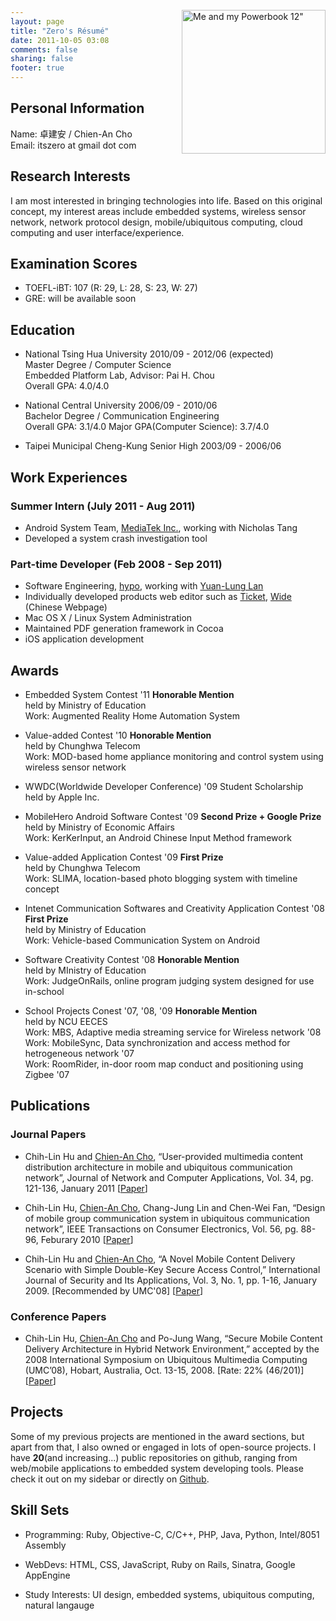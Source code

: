 ```yaml
---
layout: page
title: "Zero's Résumé"
date: 2011-10-05 03:08
comments: false
sharing: false
footer: true
---
```


<div style="float: right; position:relative; top: -130px; margin-bottom: -130px;">
	<a href="http://www.flickr.com/photos/dinocho/3353043589/" title="Me and my Powerbook 12&quot; by itsZero, on Flickr"><img src="http://farm2.static.flickr.com/1172/3353043589_9b97519aa6.jpg" width="230" alt="Me and my Powerbook 12&quot;"></a>
</div>

## Personal Information

Name: 卓建安 / Chien-An Cho    
Email: itszero at gmail dot com

## Research Interests

I am most interested in bringing technologies into life. Based on this original concept, my interest areas include embedded systems, wireless sensor network, network protocol design, mobile/ubiquitous computing, cloud computing and user interface/experience.

## Examination Scores

* TOEFL-iBT: 107 (R: 29, L: 28, S: 23, W: 27)
* GRE: will be available soon

## Education

* National Tsing Hua University 2010/09 - 2012/06 (expected)    
Master Degree / Computer Science  
Embedded Platform Lab, Advisor: Pai H. Chou  
Overall GPA: 4.0/4.0

* National Central University 2006/09 - 2010/06  
Bachelor Degree / Communication Engineering    
Overall GPA: 3.1/4.0 Major GPA(Computer Science): 3.7/4.0

* Taipei Municipal Cheng-Kung Senior High 2003/09 - 2006/06

## Work Experiences

### Summer Intern (July 2011 - Aug 2011)
- Android System Team, [MediaTek Inc.](http://www.mediatek.com/), working with Nicholas Tang
- Developed a system crash investigation tool

### Part-time Developer (Feb 2008 - Sep 2011)
- Software Engineering, [hypo](http://hypo.cc), working with [Yuan-Lung Lan](http://yllan.org/)
- Individually developed products web editor such as [Ticket](http://hypo.cc/ticket_en.html), [Wide](http://hypo.cc/wide.html) (Chinese Webpage)
- Mac OS X / Linux System Administration
- Maintained PDF generation framework in Cocoa
- iOS application development

## Awards

* Embedded System Contest '11 **Honorable Mention**    
held by Ministry of Education    
Work: Augmented Reality Home Automation System

* Value-added Contest '10 **Honorable Mention**    
held by Chunghwa Telecom    
Work: MOD-based home appliance monitoring and control system using wireless sensor network

* WWDC(Worldwide Developer Conference) '09 Student Scholarship    
held by Apple Inc.

* MobileHero Android Software Contest '09 **Second Prize + Google Prize**    
held by Ministry of Economic Affairs    
Work: KerKerInput, an Android Chinese Input Method framework    

* Value-added Application Contest '09 **First Prize**    
held by Chunghwa Telecom    
Work: SLIMA, location-based photo blogging system with timeline concept    

* Intenet Communication Softwares and Creativity Application Contest '08 **First Prize**    
held by Ministry of Education    
Work: Vehicle-based Communication System on Android    

* Software Creativity Contest '08 **Honorable Mention**    
held by MInistry of Education    
Work: JudgeOnRails, online program judging system designed for use in-school    

* School Projects Conest '07, '08, '09 **Honorable Mention**    
held by NCU EECES    
Work: MBS, Adaptive media streaming service for Wireless network '08    
Work: MobileSync, Data synchronization and access method for hetrogeneous network '07    
Work: RoomRider, in-door room map conduct and positioning using Zigbee '07    

## Publications

### Journal Papers

* Chih-Lin Hu and <u>Chien-An Cho</u>, “User-provided multimedia content distribution architecture in mobile and ubiquitous communication network”, Journal of Network and Computer Applications, Vol. 34, pg. 121-136, January 2011 [[Paper](http://www.sciencedirect.com/science/article/pii/S108480451000158X)]

* Chih-Lin Hu, <u>Chien-An Cho</u>, Chang-Jung Lin and Chen-Wei Fan, “Design of mobile group communication system in ubiquitous communication network”, IEEE Transactions on Consumer Electronics, Vol. 56, pg. 88-96, Feburary 2010 [[Paper](http://ieeexplore.ieee.org/xpls/abs_all.jsp?arnumber=5439130)]

* Chih-Lin Hu and <u>Chien-An Cho</u>, “A Novel Mobile Content Delivery Scenario with Simple Double-Key Secure Access Control,” International Journal of Security and Its Applications, Vol. 3, No. 1, pp. 1-16, January 2009. [Recommended by UMC'08] [[Paper](http://www.earticle.net/Article.aspx?sn=103743)]

### Conference Papers

* Chih-Lin Hu, <u>Chien-An Cho</u> and Po-Jung Wang, “Secure Mobile Content Delivery Architecture in Hybrid Network Environment,” accepted by the 2008 International Symposium on Ubiquitous Multimedia Computing (UMC’08), Hobart, Australia, Oct. 13-15, 2008. [Rate: 22% (46/201)] [[Paper](http://ieeexplore.ieee.org/xpls/abs_all.jsp?arnumber=4656519)]

## Projects

Some of my previous projects are mentioned in the award sections, but apart from that, I also owned or engaged in lots of open-source projects. I have **20**(and increasing...) public repositories on github, ranging from web/mobile applications to embedded system developing tools. Please check it out on my sidebar or directly on [Github](http://github.com/itszero).

## Skill Sets

* Programming: Ruby, Objective-C, C/C++, PHP, Java, Python, Intel/8051 Assembly

* WebDevs: HTML, CSS, JavaScript, Ruby on Rails, Sinatra, Google AppEngine

* Study Interests: UI design, embedded systems, ubiquitous computing, natural langauge
